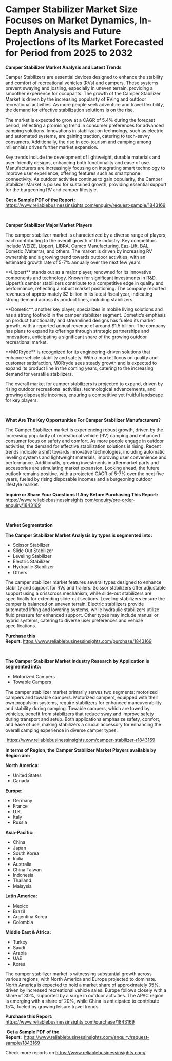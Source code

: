 <p><h1>Camper Stabilizer Market Size Focuses on Market Dynamics, In-Depth Analysis and Future Projections of its Market Forecasted for Period from 2025 to 2032</h1></p><p><strong>Camper Stabilizer Market Analysis and Latest Trends</strong></p>
<p><p>Camper Stabilizers are essential devices designed to enhance the stability and comfort of recreational vehicles (RVs) and campers. These systems prevent swaying and jostling, especially in uneven terrain, providing a smoother experience for occupants. The growth of the Camper Stabilizer Market is driven by the increasing popularity of RVing and outdoor recreational activities. As more people seek adventure and travel flexibility, the demand for effective stabilization solutions is on the rise.</p><p>The market is expected to grow at a CAGR of 5.4% during the forecast period, reflecting a promising trend in consumer preferences for advanced camping solutions. Innovations in stabilization technology, such as electric and automated systems, are gaining traction, catering to tech-savvy consumers. Additionally, the rise in eco-tourism and camping among millennials drives further market expansion.</p><p>Key trends include the development of lightweight, durable materials and user-friendly designs, enhancing both functionality and ease of use. Manufacturers are increasingly focusing on integrating smart technology to improve user experience, offering features such as smartphone connectivity. As outdoor activities continue to gain popularity, the Camper Stabilizer Market is poised for sustained growth, providing essential support for the burgeoning RV and camper lifestyle.</p></p>
<p><strong>Get a Sample PDF of the Report:&nbsp;</strong> <a href="https://www.reliablebusinessinsights.com/enquiry/request-sample/1843169?utm_campaign=2444&utm_medium=2&utm_source=Github&utm_content=ia&utm_term=22022025&utm_id=camper-stabilizer">https://www.reliablebusinessinsights.com/enquiry/request-sample/1843169</a></p>
<p>&nbsp;</p>
<p><strong>Camper Stabilizer Major Market Players</strong></p>
<p><p>The camper stabilizer market is characterized by a diverse range of players, each contributing to the overall growth of the industry. Key competitors include WEIZE, Lippert, LIBRA, Camco Manufacturing, Eaz-Lift, BAL, Dometic (Valterra), and others. The market is driven by increasing RV ownership and a growing trend towards outdoor activities, with an estimated growth rate of 5-7% annually over the next few years.</p><p>**Lippert** stands out as a major player, renowned for its innovative components and technology. Known for significant investments in R&D, Lippert’s camber stabilizers contribute to a competitive edge in quality and performance, reflecting a robust market positioning. The company reported revenues of approximately $2 billion in its latest fiscal year, indicating strong demand across its product lines, including stabilizers.</p><p>**Dometic**, another key player, specializes in mobile living solutions and has a strong foothold in the camper stabilizer segment. Dometic’s emphasis on product functionality and streamlined designs has fueled its market growth, with a reported annual revenue of around $1.5 billion. The company has plans to expand its offerings through strategic partnerships and innovations, anticipating a significant share of the growing outdoor recreational market.</p><p>**MORryde** is recognized for its engineering-driven solutions that enhance vehicle stability and safety. With a market focus on quality and customer satisfaction, MORryde sees steady growth and is expected to expand its product line in the coming years, catering to the increasing demand for versatile stabilizers.</p><p>The overall market for camper stabilizers is projected to expand, driven by rising outdoor recreational activities, technological advancements, and growing disposable incomes, ensuring a competitive yet fruitful landscape for key players.</p></p>
<p>&nbsp;</p>
<p><strong>What Are The Key Opportunities For Camper Stabilizer Manufacturers?</strong></p>
<p><p>The Camper Stabilizer market is experiencing robust growth, driven by the increasing popularity of recreational vehicle (RV) camping and enhanced consumer focus on safety and comfort. As more people engage in outdoor activities, the demand for effective stabilization solutions is rising. Recent trends indicate a shift towards innovative technologies, including automatic leveling systems and lightweight materials, improving user convenience and performance. Additionally, growing investments in aftermarket parts and accessories are stimulating market expansion. Looking ahead, the future outlook remains positive, with a projected CAGR of 5-7% over the next five years, fueled by rising disposable incomes and a burgeoning outdoor lifestyle market.</p></p>
<p><strong>Inquire or Share Your Questions If Any Before Purchasing This Report:</strong> <a href="https://www.reliablebusinessinsights.com/enquiry/pre-order-enquiry/1843169?utm_campaign=2444&utm_medium=2&utm_source=Github&utm_content=ia&utm_term=22022025&utm_id=camper-stabilizer">https://www.reliablebusinessinsights.com/enquiry/pre-order-enquiry/1843169</a></p>
<p>&nbsp;</p>
<p><strong>Market Segmentation</strong></p>
<p><strong>The Camper Stabilizer Market Analysis by types is segmented into:</strong></p>
<p><ul><li>Scissor Stabilizer</li><li>Slide Out Stabilizer</li><li>Leveling Stabilizer</li><li>Electric Stabilizer</li><li>Hydraulic Stabilizer</li><li>Others</li></ul></p>
<p><p>The camper stabilizer market features several types designed to enhance stability and support for RVs and trailers. Scissor stabilizers offer adjustable support using a crisscross mechanism, while slide-out stabilizers are specifically for extending slide-out sections. Leveling stabilizers ensure the camper is balanced on uneven terrain. Electric stabilizers provide automated lifting and lowering systems, while hydraulic stabilizers utilize fluid pressure for enhanced support. Other types may include manual or hybrid systems, catering to diverse user preferences and vehicle specifications.</p></p>
<p><strong>Purchase this Report:&nbsp;</strong><a href="https://www.reliablebusinessinsights.com/purchase/1843169?utm_campaign=2444&utm_medium=2&utm_source=Github&utm_content=ia&utm_term=22022025&utm_id=camper-stabilizer">https://www.reliablebusinessinsights.com/purchase/1843169</a></p>
<p>&nbsp;</p>
<p><strong>The Camper Stabilizer Market Industry Research by Application is segmented into:</strong></p>
<p><ul><li>Motorized Campers</li><li>Towable Campers</li></ul></p>
<p><p>The camper stabilizer market primarily serves two segments: motorized campers and towable campers. Motorized campers, equipped with their own propulsion systems, require stabilizers for enhanced maneuverability and stability during camping. Towable campers, which are towed by vehicles, benefit from stabilizers that reduce sway and improve safety during transport and setup. Both applications emphasize safety, comfort, and ease of use, making stabilizers a crucial accessory for enhancing the overall camping experience in diverse camper types.</p></p>
<p><a href="https://www.reliablebusinessinsights.com/camper-stabilizer-r1843169?utm_campaign=2444&utm_medium=2&utm_source=Github&utm_content=ia&utm_term=22022025&utm_id=camper-stabilizer">&nbsp;https://www.reliablebusinessinsights.com/camper-stabilizer-r1843169</a></p>
<p><strong>In terms of Region, the Camper Stabilizer Market Players available by Region are:</strong></p>
<p>
    <p> <strong> North America: </strong>
        <ul>
            <li>United States</li>
            <li>Canada</li>
        </ul>
        </p> 
    <p> <strong> Europe: </strong>
        <ul>
            <li>Germany</li>
            <li>France</li>
            <li>U.K.</li>
            <li>Italy</li>
            <li>Russia</li>
        </ul>
        </p> 
    <p> <strong> Asia-Pacific: </strong>
        <ul>
            <li>China</li>
            <li>Japan</li>
            <li>South Korea</li>
            <li>India</li>
            <li>Australia</li>
            <li>China Taiwan</li>
            <li>Indonesia</li>
            <li>Thailand</li>
            <li>Malaysia</li>
        </ul>
        </p> 
    <p> <strong> Latin America: </strong>
        <ul>
            <li>Mexico</li>
            <li>Brazil</li>
            <li>Argentina Korea</li>
            <li>Colombia</li>
        </ul>
        </p> 
    <p> <strong> Middle East & Africa: </strong>
        <ul>
            <li>Turkey</li>
            <li>Saudi</li>
            <li>Arabia</li>
            <li>UAE</li>
            <li>Korea</li>
        </ul>
    </p>
    </p>
<p><p>The camper stabilizer market is witnessing substantial growth across various regions, with North America and Europe projected to dominate. North America is expected to hold a market share of approximately 35%, driven by increased recreational vehicle sales. Europe follows closely with a share of 30%, supported by a surge in outdoor activities. The APAC region is emerging with a share of 20%, while China is anticipated to contribute 15%, fueled by growing leisure travel trends.</p></p>
<p><strong>Purchase this Report: </strong><a href="https://www.reliablebusinessinsights.com/purchase/1843169?utm_campaign=2444&utm_medium=2&utm_source=Github&utm_content=ia&utm_term=22022025&utm_id=camper-stabilizer">https://www.reliablebusinessinsights.com/purchase/1843169</a></p>
<p>&nbsp;<strong>Get a Sample PDF of the Report:&nbsp;&nbsp;</strong><a href="https://www.reliablebusinessinsights.com/enquiry/request-sample/1843169?utm_campaign=2444&utm_medium=2&utm_source=Github&utm_content=ia&utm_term=22022025&utm_id=camper-stabilizer">https://www.reliablebusinessinsights.com/enquiry/request-sample/1843169</a></p>
<p><strong></strong></p>
<p>Check more reports on <a href="https://www.reliablebusinessinsights.com/?utm_campaign=2444&utm_medium=2&utm_source=Github&utm_content=ia&utm_term=22022025&utm_id=camper-stabilizer">https://www.reliablebusinessinsights.com/</a></p>